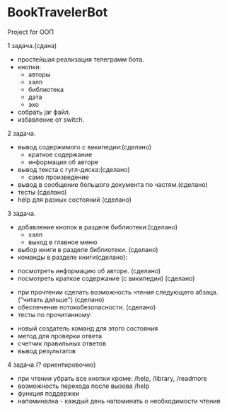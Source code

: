 # BookTravelerBot
Project for OOП

1 задача.(сдана)
- простейшая реализация телеграмм бота.
- кнопки:
  * авторы
  * хэлп
  * библиотека
  * дата
  * эхо
- собрать jar файл.
- избавление от switch.

2 задача.
- вывод содержимого с википедии:(сделано)
  * краткое содержание
  * информация об авторе
- вывод текста с гугл-диска:(сделано)
  * само произведение
- вывод в сообщение большого документа по частям.(сделано)
- тесты (сделано)
- help для разных состояний (сделано)

3 задача.
- добавление кнопок в разделе библиотеки:(сделано)
  * хэлп
  * выход в главное меню
- выбор книги в разделе библиотеки. (сделано)
- команды в разделе книги(сделано):
 * посмотреть информацию об авторе. (сделано)
 * посмотреть краткое содержание (с википедии) (сделано)
- при прочтении сделать возможность чтения следующего абзаца.("читать дальше") (сделано)
- обеспечение потокобезопасности. (сделано)
- тесты по прочитанному:
 * новый создатель команд для этого состояния 
 * метод для проверки ответа
 * счетчик правильных ответов
 * вывод результатов

4 задача.(? ориентировочно)
- при чтении убрать все кнопки кроме: /help, /library, /readmore
- возможность перехода после вызова /help
- функция поддержки
- напоминалка - каждый день напоминать о необходимости чтения
